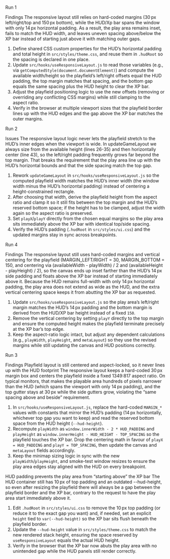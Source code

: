 Run 1

Findings
The responsive layout still relies on hard-coded margins (30 px left/right/top and 150 px bottom), while the HUD/Xp bar spans the window with only 14 px horizontal padding. As a result, the play area remains inset, fails to match the HUD width, and leaves uneven spacing above/below the XP bar instead of starting just above it with matching outer gaps.

1. Define shared CSS custom properties for the HUD’s horizontal padding and total height in `src/styles/theme.css`, and reuse them in `.hudRoot` so the spacing is declared in one place.
2. Update `src/hooks/useResponsiveLayout.js` to read those variables (e.g., via `getComputedStyle(document.documentElement)`) and compute the available width/height so the playfield’s left/right offsets equal the HUD padding, the top margin matches that spacing, and the bottom gap equals the same spacing plus the HUD height to clear the XP bar.
3. Adjust the playfield positioning logic to use the new offsets (removing or overriding any conflicting CSS margins) while still clamping to the aspect ratio.
4. Verify in the browser at multiple viewport sizes that the playfield border lines up with the HUD edges and the gap above the XP bar matches the outer margins.

Run 2

Issues
The responsive layout logic never lets the playfield stretch to the HUD’s inner edges when the viewport is wide. In updateGameLayout we always size from the available height (lines 26-35) and then horizontally center (line 43), so the left/right padding frequently grows far beyond the top margin. That breaks the requirement that the play area line up with the HUD’s horizontal bounds and that the side spacing match the top gap.


1. Rework `updateGameLayout` in `src/hooks/useResponsiveLayout.js` so the computed playfield width matches the HUD’s inner width (the window width minus the HUD’s horizontal padding) instead of centering a height-constrained rectangle.
2. After choosing that width, derive the playfield height from the aspect ratio and clamp it so it still fits between the top margin and the HUD’s reserved bottom space; if the height has to be clamped, adjust the width again so the aspect ratio is preserved.
3. Set `playX`/`playY` directly from the chosen equal margins so the play area sits immediately above the XP bar with identical top/side spacing.
4. Verify the HUD’s padding (`.hudRoot` in `src/styles/ui.css`) and the updated margins stay in sync across breakpoints.

Run 4

Findings
The responsive layout still uses hard-coded margins and vertical centering for the playfield (MARGIN_LEFT/RIGHT = 30, MARGIN_BOTTOM = 150, and centering via (availableWidth - playWidth) / 2 and (availableHeight - playHeight) / 2), so the canvas ends up inset farther than the HUD’s 14 px side padding and floats above the XP bar instead of starting immediately above it. Because the HUD remains full-width with only 14 px horizontal padding, the play area does not extend as wide as the HUD, and the extra vertical centering space keeps it from abutting the XP bar as requested.

1. Update `src/hooks/useResponsiveLayout.js` so the play area’s left/right margin matches the HUD’s 14 px padding and the bottom margin is derived from the HUD/XP bar height instead of a fixed `150`.
2. Remove the vertical centering by setting `playY` directly to the top margin and ensure the computed height makes the playfield terminate precisely at the XP bar’s top edge.
3. Keep the aspect-ratio logic intact, but adjust any dependent calculations (e.g., `playWidth`, `playHeight`, and `metaLayout`) so they use the revised margins while still updating the canvas and HUD positions correctly.

Run 3

Findings
Playfield layout is still centered and aspect-locked, so it never lines up with the HUD footprint
The responsive layout keeps a hard-coded 30 px margin box and centers the playfield inside a fixed 1349:817 aspect ratio. On typical monitors, that makes the playable area hundreds of pixels narrower than the HUD (which spans the viewport with only 14 px padding), and the top gutter stays at 30 px while the side gutters grow, violating the “same spacing above and beside” requirement.

1. In `src/hooks/useResponsiveLayout.js`, replace the hard-coded `MARGIN_*` values with constants that mirror the HUD’s padding (14 px horizontally, whichever top gap you want to keep) and read the reserved bottom space from the HUD height (`--hud-height`).
2. Recompute `playWidth` as `window.innerWidth - 2 * HUD_PADDING` and `playHeight` as `window.innerHeight - HUD_HEIGHT - TOP_SPACING` so the playfield touches the XP bar. Drop the centering math in favour of `playX = HUD_PADDING` and `playY = TOP_SPACING`, then update the canvas and `metaLayout` fields accordingly.
3. Keep the minimap sizing logic in sync with the new `playWidth`/`playHeight`, and smoke-test window resizes to ensure the play area edges stay aligned with the HUD on every breakpoint.

HUD padding prevents the play area from “starting above” the XP bar
The HUD container still has 10 px of top padding and an outdated --hud-height, so even after resizing the playfield there will always be a gap between the playfield border and the XP bar, contrary to the request to have the play area start immediately above it.

1. Edit `.hudRoot` in `src/styles/ui.css` to remove the 10 px top padding (or reduce it to the exact gap you want) and, if needed, set an explicit `height` tied to `var(--hud-height)` so the XP bar sits flush beneath the playfield border.
2. Update the `--hud-height` value in `src/styles/theme.css` to match the new rendered stack height, ensuring the space reserved by `useResponsiveLayout` equals the actual HUD height.
3. Verify in the browser that the XP bar now abuts the play area with no unintended gap while the HUD panels still render correctly.

